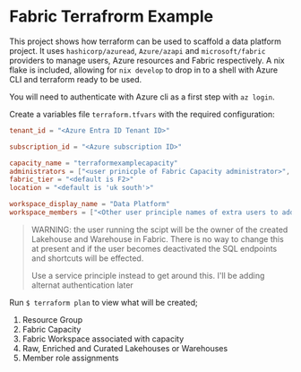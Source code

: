 # Fabric Terrafrorm Example

This project shows how terraform can be used to scaffold a data platform project. It uses `hashicorp/azuread`, `Azure/azapi` and `microsoft/fabric` providers to manage users, Azure resources and Fabric respectively.
A nix flake is included, allowing for `nix develop` to drop in to a shell with Azure CLI and terraform ready to be used.

You will need to authenticate with Azure cli as a first step with `az login`.

Create a variables file `terraform.tfvars` with the required configuration:
```toml
tenant_id = "<Azure Entra ID Tenant ID>"

subscription_id = "<Azure subscription ID>"

capacity_name = "terraformexamplecapacity"
administrators = ["<user prinicple of Fabric Capacity administrator>", "<user prinicple of Fabric Capacity administrator>"]
fabric_tier = "<default is F2>"
location = "<default is 'uk south'>"

workspace_display_name = "Data Platform"
workspace_members = ["<Other user principle names of extra users to add to the workspace>"]
```

> WARNING: the user running the scipt will be the owner of the created Lakehouse and Warehouse in Fabric. There is no way to change this at present and if the user becomes deactivated the SQL endpoints and shortcuts will be effected.
>
> Use a service principle instead to get around this. I'll be adding alternat authentication later

Run `$ terraform plan` to view what will be created;
1. Resource Group
2. Fabric Capacity
3. Fabric Workspace associated with capacity
4. Raw, Enriched and Curated Lakehouses or Warehouses
5. Member role assignments

